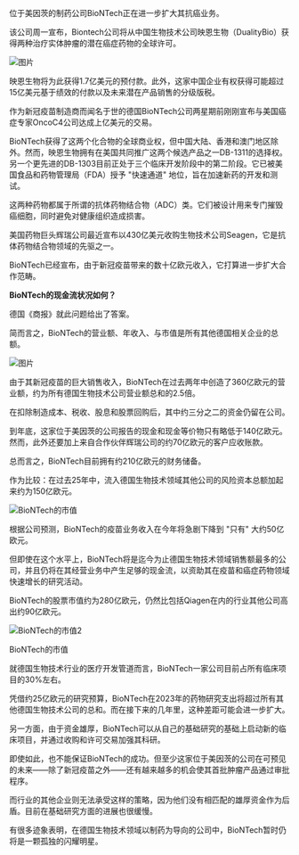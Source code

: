 位于美因茨的制药公司BioNTech正在进一步扩大其抗癌业务。

  

该公司周一宣布，Biontech公司将从中国生物技术公司映恩生物（DualityBio）获得两种治疗实体肿瘤的潜在癌症药物的全球许可。

  

![图片](https://mmbiz.qpic.cn/mmbiz_jpg/7qd4kAgKOIvCoZBEnzGfuiag2Uia6ico71ngTErW4gX8JoSn73GX8fxonTicoDvZ74LSnNmO8dxUHuicj4C9w5fSQjA/640?tp=wxpic&wxfrom=5&wx_lazy=1&wx_co=1 "映恩生物(Duality Bio).jpeg")

  

映恩生物将为此获得1.7亿美元的预付款。此外，这家中国企业有权获得可能超过15亿美元基于绩效的付款以及未来潜在产品销售的分级版税。

  

作为新冠疫苗制造商而闻名于世的德国BioNTech公司两星期前刚刚宣布与美国癌症专家OncoC4公司达成上亿美元的交易。

  

BioNTech获得了这两个化合物的全球商业权，但中国大陆、香港和澳门地区除外。然而，映恩生物拥有在美国共同推广这两个候选产品之一DB-1311的选择权。另一个更先进的DB-1303目前正处于三个临床开发阶段中的第二阶段。它已被美国食品和药物管理局（FDA）授予 "快速通道" 地位，旨在加速新药的开发和测试。

  

这两种药物都属于所谓的抗体药物结合物（ADC）类。它们被设计用来专门摧毁癌细胞，同时避免对健康组织造成损害。

  

美国药物巨头辉瑞公司最近宣布以430亿美元收购生物技术公司Seagen，它是抗体药物结合物领域的先驱之一。

  

BioNTech已经宣布，由于新冠疫苗带来的数十亿欧元收入，它打算进一步扩大合作范畴。

  

**BioNTech的现金流状况如何？**

  

德国《商报》就此问题给出了答案。

  

简而言之，BioNTech的营业额、年收入、与市值是所有其他德国相关企业的总额。

  

![图片](https://mmbiz.qpic.cn/mmbiz_png/7qd4kAgKOIvCoZBEnzGfuiag2Uia6ico71nbYo4Hz401JXASKUTPTz2jUqCjTedUPyg9JMcwrzkeDPjQqWNuLpmQg/640?tp=wxpic&wxfrom=5&wx_lazy=1&wx_co=1 "Screenshot 2023-04-05 at 10.38.12.png")

  

由于其新冠疫苗的巨大销售收入，BioNTech在过去两年中创造了360亿欧元的营业额，约为所有德国生物技术公司营业额总和的2.5倍。

  

在扣除制造成本、税收、股息和股票回购后，其中约三分之二的资金仍留在公司。

  

到年底，这家位于美因茨的公司报告的现金和现金等价物只有略低于140亿欧元。然而，此外还要加上来自合作伙伴辉瑞公司的约70亿欧元的客户应收账款。

  

总而言之，BioNTech目前拥有约210亿欧元的财务储备。

  

作为比较：在过去25年中，流入德国生物技术领域其他公司的风险资本总额加起来约为150亿欧元。

  

![BioNTech的市值](https://mmbiz.qpic.cn/mmbiz_png/7qd4kAgKOIvCoZBEnzGfuiag2Uia6ico71nu3gS9xrT7icaTnJJZ2AawoDN6JiaFuXQbC8v5UvKynBlAxAtiaP267wibA/640?tp=wxpic&wxfrom=5&wx_lazy=1&wx_co=1 "Screenshot 2023-04-05 at 10.40.20.png")

  

根据公司预测，BioNTech的疫苗业务收入在今年将急剧下降到 "只有" 大约50亿欧元。

  

但即使在这个水平上，BioNTech将是迄今为止德国生物技术领域销售额最多的公司，并且仍将在其经营业务中产生足够的现金流，以资助其在疫苗和癌症药物领域快速增长的研究活动。

  

BioNTech的股票市值约为280亿欧元，仍然比包括Qiagen在内的行业其他公司高出约90亿欧元。

  

![BioNTech的市值2](https://mmbiz.qpic.cn/mmbiz_png/7qd4kAgKOIvCoZBEnzGfuiag2Uia6ico71n5afrfVTcFqCFzV8aWBy7sglGMicYCicHPe3QpFt45SoibZNXW6s1d6GqQ/640?tp=wxpic&wxfrom=5&wx_lazy=1&wx_co=1 "Screenshot 2023-04-05 at 10.41.50.png")

BioNTech的市值

  

就德国生物技术行业的医疗开发管道而言，BioNTech一家公司目前占所有临床项目的30%左右。

  

凭借约25亿欧元的研究预算，BioNTech在2023年的药物研究支出将超过所有其他德国生物技术公司的总和。而在接下来的几年里，这种差距可能会进一步扩大。

  

另一方面，由于资金雄厚，BioNTech可以从自己的基础研究的基础上启动新的临床项目，并通过收购和许可交易加强其科研。

  

即使如此，也不能保证BioNTech的成功。但至少这家位于美因茨的公司在可预见的未来——除了新冠疫苗之外——还有越来越多的机会使其首批肿瘤产品通过审批程序。

  

而行业的其他企业则无法承受这样的策略，因为他们没有相匹配的雄厚资金作为后盾。目前在基础研究方面的进展也很缓慢。

  

有很多迹象表明，在德国生物技术领域以制药为导向的公司中，BioNTech暂时仍将是一颗孤独的闪耀明星。